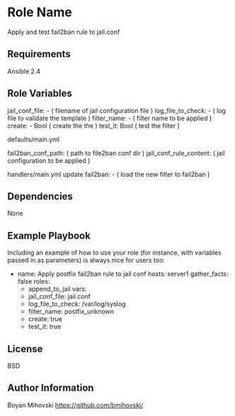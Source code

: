 Role Name
=========

Apply and test fail2ban rule to jail.conf

Requirements
------------

Ansible 2.4

Role Variables
--------------

jail_conf_file: - ( filename of jail configuration file )
log_file_to_check: - ( log file to validate the template )
filter_name: - ( filter name to be applied )
create: - Bool ( create the the )
test_it: Bool ( test the filter )

defaults/main.yml

fail2ban_conf_path: ( path to file2ban conf dir )
jail_conf_rule_content: ( jail configuration to be applied )

handlers/main.yml
update fail2ban: - ( load the new filter to fail2ban )

Dependencies
------------

None

Example Playbook
----------------

Including an example of how to use your role (for instance, with variables passed in as parameters) is always nice for users too:

- name: Apply postfix fail2ban rule to jail conf
  hosts: server1
  gather_facts: false
  roles:
    - append_to_jail
  vars:
    - jail_conf_file: jail.conf
    - log_file_to_check: /var/log/syslog
    - filter_name: postfix_unknown
    - create: true
    - test_it: true
    
License
-------

BSD

Author Information
------------------

Boyan Mihovski https://github.com/bmihovski/
